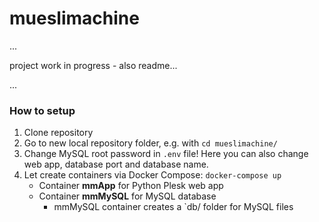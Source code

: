 # mueslimachine

...

project work in progress - also readme...

...
### How to setup ###
1. Clone repository
2. Go to new local repository folder, e.g. with `cd mueslimachine/`
2. Change MySQL root password in `.env` file! Here you can also change web app, database port and database name.
3. Let create containers via Docker Compose: `docker-compose up`
    * Container **mmApp** for Python Plesk web app
    * Container **mmMySQL** for MySQL database
      - mmMySQL container creates a `db/ folder for MySQL files